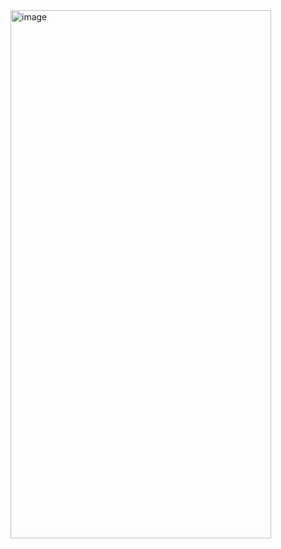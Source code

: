 <img width="417" height="845" alt="image" src="https://github.com/user-attachments/assets/19473782-a6ad-4283-88ca-caadd61f6d6a" />
